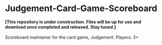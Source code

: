 # Judgement-Card-Game-Scoreboard

<b>[This repository is under construction. Files will be up for use and download once completed and released. Stay tuned.]</b>
</br></br>
Scoreboard maintainer for the card game, Judgement.
Players: 3+
